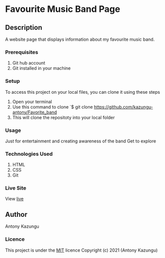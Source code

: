 # Favourite Music Band Page
## Description
A website page that displays information about my favourite music band.
### Prerequisites
1. Git hub account
2. Git installed in your machine
### Setup
To access this project on your local files, you can clone it using these steps
1. Open your terminal
1. Use this command to clone `$ git clone https://github.com/kazungu-antony/Favorite_band
1. This will clone the repositoty into your local folder
### Usage
Just for entertainment and creating awareness of the band
Get to explore
### Technologies Used
1. HTML
2. CSS
3. Git
### Live Site
View [live](https://kazungu-antony.github.io/Favorite_band/)
## Author
Antony Kazungu
### Licence
This project is under the  [MIT](LICENSE) licence
Copyright (c) 2021 (Antony Kazungu)